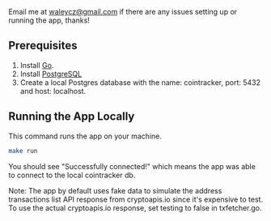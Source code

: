 Email me at waleycz@gmail.com if there are any issues setting up or running the app, thanks!

## Prerequisites

1. Install [Go](https://go.dev/doc/install).
2. Install [PostgreSQL](https://www.postgresql.org/download/macosx/)
3. Create a local Postgres database with the name: cointracker, port: 5432 and host: localhost.

## Running the App Locally

This command runs the app on your machine.

```bash
make run
```

You should see "Successfully connected!" which means the app was able to connect to the local cointracker db.

Note: 
The app by default uses fake data to simulate the address transactions list API response from cryptoapis.io since it's expensive to test.
To use the actual cryptoapis.io response, set testing to false in txfetcher.go. 